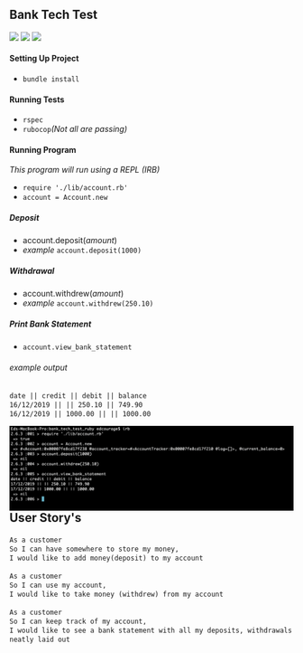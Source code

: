 ## Bank Tech Test

<img src="https://img.shields.io/static/v1?label=Ruby%20Version&message=2.6.3&color=red">
<img src="https://img.shields.io/static/v1?label=Coverage&message=100%&color=success">
<img src="https://img.shields.io/static/v1?label=Tests&message=Passing&color=success">

#### Setting Up Project
 - `bundle install`
 
#### Running Tests
	
 - `rspec`
 - `rubocop`_(Not all are passing)_
	
#### Running Program

_This program will run using a REPL (IRB)_

 - `require './lib/account.rb'`
 - `account = Account.new`

 ##### Deposit
 - account.deposit(_amount_)
 - _example_ `account.deposit(1000)`

  ##### Withdrawal
 - account.withdrew(_amount_)
 - _example_ `account.withdrew(250.10)`

 ##### Print Bank Statement
 - `account.view_bank_statement`
 ###### example output

 ```
 date || credit || debit || balance
16/12/2019 || || 250.10 || 749.90
16/12/2019 || 1000.00 || || 1000.00
```
<img src="images/IRB-example-screen-shot.png"
     alt="IRB-example-screen-shot"
     style="float: left; margin-right: 10px;" />
     
 ## User Story's

 ```
 As a customer
 So I can have somewhere to store my money,
 I would like to add money(deposit) to my account

 As a customer
 So I can use my account,
 I would like to take money (withdrew) from my account

 As a customer
 So I can keep track of my account,
 I would like to see a bank statement with all my deposits, withdrawals neatly laid out
 ```
